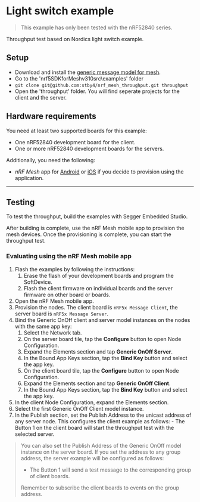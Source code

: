 # Light switch example

> This example has only been tested with the nRF52840 series.

Throughput test based on Nordics light switch example.


## Setup
- Download and install the [generic message model for mesh](https://github.com/stby4/nrf_mesh_generic_message_model).
- Go to the 'nrf5SDKforMeshv310src\examples' folder
- `git clone git@github.com:stby4/nrf_mesh_throughput.git throughput`
- Open the 'throughput' folder. You will find seperate projects for the client and the server.



## Hardware requirements

You need at least two supported boards for this example:

- One nRF52840 development board for the client.
- One or more nRF52840 development boards for the servers.

Additionally, you need the following:
- _nRF Mesh_ app for [Android](https://play.google.com/store/apps/details?id=no.nordicsemi.android.nrfmeshprovisioner) or [iOS](https://apps.apple.com/us/app/nrf-mesh/id1380726771) if you decide to provision using the application.


---


## Testing

To test the throughput, build the examples with Segger Embedded Studio.

After building is complete, use the nRF Mesh mobile app to provision the mesh devices.
Once the provisioning is complete, you can start the throughput test.



### Evaluating using the nRF Mesh mobile app

1. Flash the examples by following the instructions:
    1. Erase the flash of your development boards and program the SoftDevice.
    2. Flash the client firmware on individual boards and the server firmware on other board or boards.
2. Open the nRF Mesh mobile app.
3. Provision the nodes. The client board is `nRF5x Message Client`,
the server board is `nRF5x Message Server`.
4. Bind the Generic OnOff client and server model instances on the nodes with the same app key:
    1. Select the Network tab.
    2. On the server board tile, tap the **Configure** button to open Node Configuration.
    3. Expand the Elements section and tap **Generic OnOff Server**.
    4. In the Bound App Keys section, tap the **Bind Key** button and select the app key.
    5. On the client board tile, tap the **Configure** button to open Node Configuration.
    6. Expand the Elements section and tap **Generic OnOff Client**.
    7. In the Bound App Keys section, tap the **Bind Key** button and select the app key.
6. In the client Node Configuration, expand the Elements section. 
7. Select the first Generic OnOff Client model instance.
8. In the Publish section, set the Publish Address to the unicast address of any server node. This configures the client example as follows:
        - The Button 1 on the client board will start the throughput test with the selected server.
        
> You can also set the Publish Address of the Generic OnOff model instance on the server board.
> If you set the address to any group address, the server example will be configured as follows:
>    - The Button 1 will send a test message to the corresponding group of client boards.
> 
> Remember to subscribe the client boards to events on the group address.